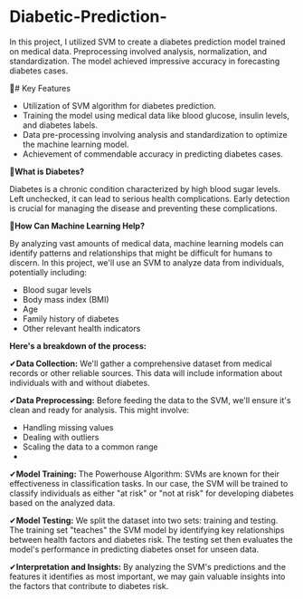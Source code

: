# Diabetic-Prediction-
In this project, I utilized SVM to create a diabetes prediction model trained on medical data. Preprocessing involved analysis, normalization, and standardization. The model achieved impressive accuracy in forecasting diabetes cases.

📌# Key Features
- Utilization of SVM algorithm for diabetes prediction.
- Training the model using medical data like blood glucose, insulin levels, and diabetes labels.
- Data pre-processing involving analysis and standardization to optimize the machine learning model.
- Achievement of commendable accuracy in predicting diabetes cases.

🍬**What is Diabetes?**

Diabetes is a chronic condition characterized by high blood sugar levels. Left unchecked, it can lead to serious health complications. Early detection is crucial for managing the disease and preventing these complications.

🤖**How Can Machine Learning Help?**

By analyzing vast amounts of medical data, machine learning models can identify patterns and relationships that might be difficult for humans to discern. In this project, we'll use an SVM to analyze data from individuals, potentially including:

- Blood sugar levels
- Body mass index (BMI)
- Age
- Family history of diabetes
- Other relevant health indicators

**Here's a breakdown of the process:**

✔**Data Collection:** We'll gather a comprehensive dataset from medical records or other reliable sources. This data will include information about individuals with and without diabetes.

✔**Data Preprocessing:** Before feeding the data to the SVM, we'll ensure it's clean and ready for analysis. This might involve:

- Handling missing values
- Dealing with outliers
- Scaling the data to a common range
- 
✔**Model Training:** The Powerhouse Algorithm: SVMs are known for their effectiveness in classification tasks. In our case, the SVM will be trained to classify individuals as either "at risk" or "not at risk" for developing diabetes based on the analyzed data.

✔**Model Testing:** We split the dataset into two sets: training and testing. The training set "teaches" the SVM model by identifying key relationships between health factors and diabetes risk. The testing set then evaluates the model's performance in predicting diabetes onset for unseen data.

✔**Interpretation and Insights:** By analyzing the SVM's predictions and the features it identifies as most important, we may gain valuable insights into the factors that contribute to diabetes risk.


  
